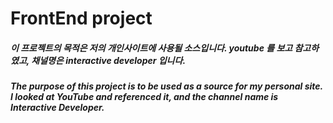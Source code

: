 # FrontEnd project

##### 이 프로젝트의 목적은 저의 개인사이트에 사용될 소스입니다. youtube 를 보고 참고하였고, 채널명은 interactive developer 입니다.

##### The purpose of this project is to be used as a source for my personal site. I looked at YouTube and referenced it, and the channel name is Interactive Developer.

